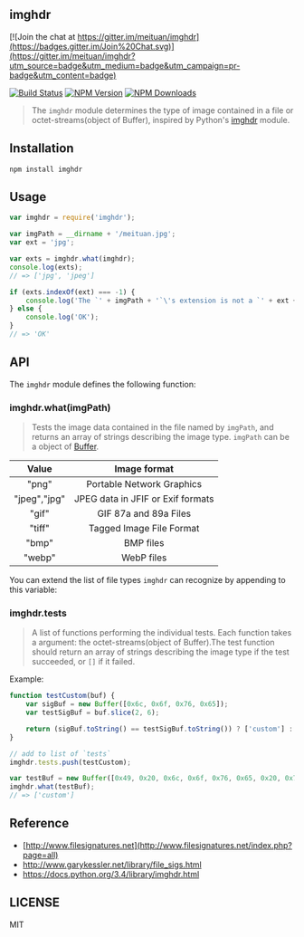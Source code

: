 
## imghdr

[![Join the chat at https://gitter.im/meituan/imghdr](https://badges.gitter.im/Join%20Chat.svg)](https://gitter.im/meituan/imghdr?utm_source=badge&utm_medium=badge&utm_campaign=pr-badge&utm_content=badge)

 [![Build Status](https://api.travis-ci.org/meituan/imghdr.svg)](http://travis-ci.org/meituan/imghdr)
 [![NPM Version](http://img.shields.io/npm/v/imghdr.svg?style=flat)](https://www.npmjs.org/package/imghdr)
 [![NPM Downloads](https://img.shields.io/npm/dm/imghdr.svg?style=flat)](https://www.npmjs.org/package/imghdr)

> The `imghdr` module determines the type of image contained in a file or octet-streams(object of Buffer), inspired by Python's [imghdr](https://docs.python.org/3.4/library/imghdr.html) module.

## Installation

    npm install imghdr

## Usage
```javascript
var imghdr = require('imghdr');

var imgPath = __dirname + '/meituan.jpg';
var ext = 'jpg';

var exts = imghdr.what(imghdr);
console.log(exts);
// => ['jpg', 'jpeg']

if (exts.indexOf(ext) === -1) {
    console.log('The `' + imgPath + '`\'s extension is not a `' + ext + '`');
} else {
    console.log('OK');
}
// => 'OK'
```

## API
The `imghdr` module defines the following function:
### imghdr.what(imgPath)
>Tests the image data contained in the file named by `imgPath`, and returns an array of strings describing the image type. `imgPath` can be a object of [Buffer](http://nodejs.org/api/buffer.html).

|  Value |            Image format           |
|:------:|:---------------------------------:|
| "png"  | Portable Network Graphics         |
| "jpeg","jpg" | JPEG data in JFIF or Exif formats |
| "gif"  | GIF 87a and 89a Files             |
| "tiff" | Tagged Image File Format          |
| "bmp"  | BMP files                         |
| "webp" | WebP files                        |


You can extend the list of file types `imghdr` can recognize by appending to this variable:
### imghdr.tests
>A list of functions performing the individual tests. Each function takes a argument: the octet-streams(object of Buffer).The test function should return an array of strings describing the image type if the test succeeded, or `[]` if it failed.

Example:
```javascript
function testCustom(buf) {
    var sigBuf = new Buffer([0x6c, 0x6f, 0x76, 0x65]);
    var testSigBuf = buf.slice(2, 6);

    return (sigBuf.toString() == testSigBuf.toString()) ? ['custom'] : [];
}

// add to list of `tests`
imghdr.tests.push(testCustom);

var testBuf = new Buffer([0x49, 0x20, 0x6c, 0x6f, 0x76, 0x65, 0x20, 0x79, 0x6f, 0x75]);
imghdr.what(testBuf);
// => ['custom']
```

## Reference
- [http://www.filesignatures.net](http://www.filesignatures.net/index.php?page=all)
- <http://www.garykessler.net/library/file_sigs.html>
- <https://docs.python.org/3.4/library/imghdr.html>

## LICENSE

MIT
